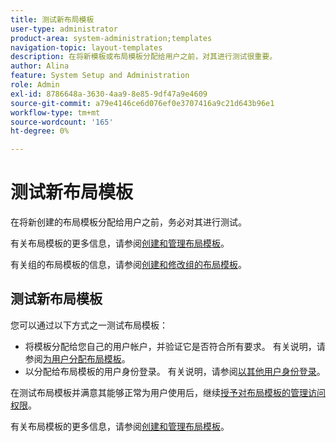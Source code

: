 ```yaml
---
title: 测试新布局模板
user-type: administrator
product-area: system-administration;templates
navigation-topic: layout-templates
description: 在将新模板或布局模板分配给用户之前，对其进行测试很重要。
author: Alina
feature: System Setup and Administration
role: Admin
exl-id: 8786648a-3630-4aa9-8e85-9df47a9e4609
source-git-commit: a79e4146ce6d076ef0e3707416a9c21d643b96e1
workflow-type: tm+mt
source-wordcount: '165'
ht-degree: 0%

---
```


# 测试新布局模板

在将新创建的布局模板分配给用户之前，务必对其进行测试。

有关布局模板的更多信息，请参阅[创建和管理布局模板](../../../administration-and-setup/customize-workfront/use-layout-templates/create-and-manage-layout-templates.md)。

有关组的布局模板的信息，请参阅[创建和修改组的布局模板](../../../administration-and-setup/manage-groups/work-with-group-objects/create-and-modify-a-groups-layout-templates.md)。

## 测试新布局模板

您可以通过以下方式之一测试布局模板：

* 将模板分配给您自己的用户帐户，并验证它是否符合所有要求。 有关说明，请参阅[为用户分配布局模板](../../../administration-and-setup/customize-workfront/use-layout-templates/assign-users-to-layout-template.md#assign)。
* 以分配给布局模板的用户身份登录。 有关说明，请参阅[以其他用户身份登录](../../../administration-and-setup/add-users/create-and-manage-users/log-in-as-another-user.md)。

在测试布局模板并满意其能够正常为用户使用后，继续[授予对布局模板的管理访问权限](../../../administration-and-setup/customize-workfront/use-layout-templates/grant-admin-access-layout-template.md)。

有关布局模板的更多信息，请参阅[创建和管理布局模板](../../../administration-and-setup/customize-workfront/use-layout-templates/create-and-manage-layout-templates.md)。
